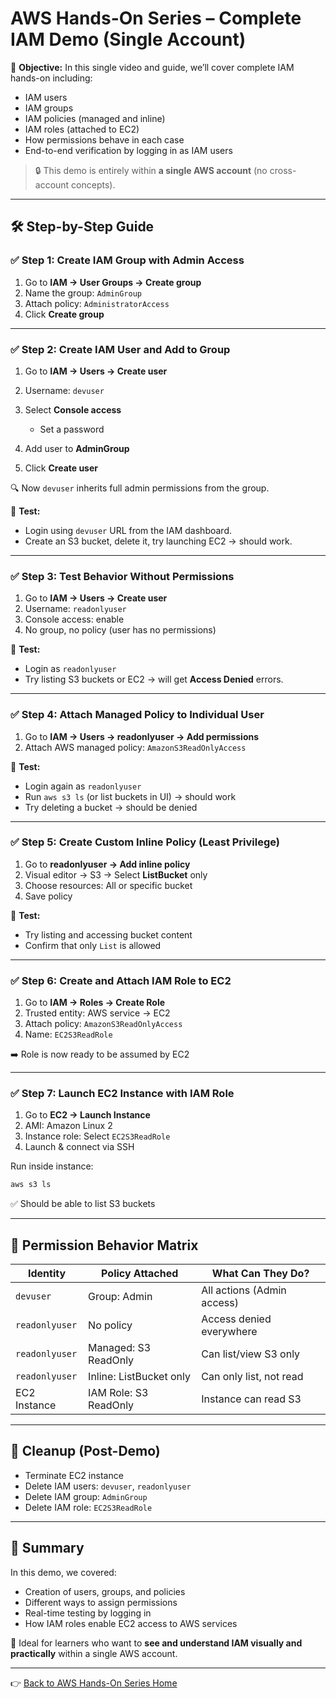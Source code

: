 # AWS Hands-On Series – Complete IAM Demo (Single Account)

🎯 **Objective:**
In this single video and guide, we’ll cover complete IAM hands-on including:

* IAM users
* IAM groups
* IAM policies (managed and inline)
* IAM roles (attached to EC2)
* How permissions behave in each case
* End-to-end verification by logging in as IAM users

> 🔒 This demo is entirely within **a single AWS account** (no cross-account concepts).

---

## 🛠️ Step-by-Step Guide

### ✅ Step 1: Create IAM Group with Admin Access

1. Go to **IAM → User Groups → Create group**
2. Name the group: `AdminGroup`
3. Attach policy: `AdministratorAccess`
4. Click **Create group**

---

### ✅ Step 2: Create IAM User and Add to Group

1. Go to **IAM → Users → Create user**
2. Username: `devuser`
3. Select **Console access**

   * Set a password
4. Add user to **AdminGroup**
5. Click **Create user**

🔍 Now `devuser` inherits full admin permissions from the group.

🧪 **Test:**

* Login using `devuser` URL from the IAM dashboard.
* Create an S3 bucket, delete it, try launching EC2 → should work.

---

### ✅ Step 3: Test Behavior Without Permissions

1. Go to **IAM → Users → Create user**
2. Username: `readonlyuser`
3. Console access: enable
4. No group, no policy (user has no permissions)

🧪 **Test:**

* Login as `readonlyuser`
* Try listing S3 buckets or EC2 → will get **Access Denied** errors.

---

### ✅ Step 4: Attach Managed Policy to Individual User

1. Go to **IAM → Users → readonlyuser → Add permissions**
2. Attach AWS managed policy: `AmazonS3ReadOnlyAccess`

🧪 **Test:**

* Login again as `readonlyuser`
* Run `aws s3 ls` (or list buckets in UI) → should work
* Try deleting a bucket → should be denied

---

### ✅ Step 5: Create Custom Inline Policy (Least Privilege)

1. Go to **readonlyuser → Add inline policy**
2. Visual editor → S3 → Select **ListBucket** only
3. Choose resources: All or specific bucket
4. Save policy

🧪 **Test:**

* Try listing and accessing bucket content
* Confirm that only `List` is allowed

---

### ✅ Step 6: Create and Attach IAM Role to EC2

1. Go to **IAM → Roles → Create Role**
2. Trusted entity: AWS service → EC2
3. Attach policy: `AmazonS3ReadOnlyAccess`
4. Name: `EC2S3ReadRole`

➡️ Role is now ready to be assumed by EC2

---

### ✅ Step 7: Launch EC2 Instance with IAM Role

1. Go to **EC2 → Launch Instance**
2. AMI: Amazon Linux 2
3. Instance role: Select `EC2S3ReadRole`
4. Launch & connect via SSH

Run inside instance:

```bash
aws s3 ls
```

✅ Should be able to list S3 buckets

---

## 🧪 Permission Behavior Matrix

| Identity       | Policy Attached         | What Can They Do?          |
| -------------- | ----------------------- | -------------------------- |
| `devuser`      | Group: Admin            | All actions (Admin access) |
| `readonlyuser` | No policy               | Access denied everywhere   |
| `readonlyuser` | Managed: S3 ReadOnly    | Can list/view S3 only      |
| `readonlyuser` | Inline: ListBucket only | Can only list, not read    |
| EC2 Instance   | IAM Role: S3 ReadOnly   | Instance can read S3       |

---

## 🧼 Cleanup (Post-Demo)

* Terminate EC2 instance
* Delete IAM users: `devuser`, `readonlyuser`
* Delete IAM group: `AdminGroup`
* Delete IAM role: `EC2S3ReadRole`

---

## 🎯 Summary

In this demo, we covered:

* Creation of users, groups, and policies
* Different ways to assign permissions
* Real-time testing by logging in
* How IAM roles enable EC2 access to AWS services

📌 Ideal for learners who want to **see and understand IAM visually and practically** within a single AWS account.

---

👉 [Back to AWS Hands-On Series Home](../README.md)
